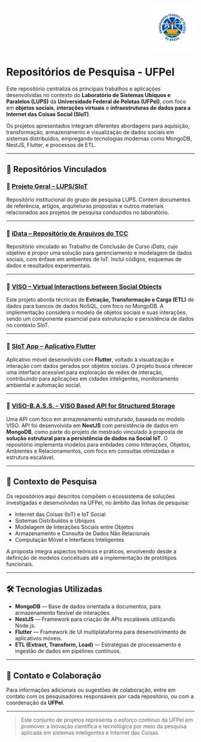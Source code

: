 <div align="right" width="150">
  <img src="imgs/Escudo Colorido UFPEL_10042014.png" alt="Logo UFPel" width="120"/>
</div>

# Repositórios de Pesquisa - UFPel

Este repositório centraliza os principais trabalhos e aplicações desenvolvidas no contexto do **Laboratório de Sistemas Ubíquos e Paralelos (LUPS)** da **Universidade Federal de Pelotas (UFPel)**, com foco em **objetos sociais**, **interações virtuais** e **infraestruturas de dados para a Internet das Coisas Social (SIoT)**.

Os projetos apresentados integram diferentes abordagens para aquisição, transformação, armazenamento e visualização de dados sociais em sistemas distribuídos, empregando tecnologias modernas como MongoDB, NestJS, Flutter, e processos de ETL.

---

## 📁 Repositórios Vinculados

### 🔹 [Projeto Geral – LUPS/SIoT](https://github.com/LUPSSIoT)

Repositório institucional do grupo de pesquisa LUPS. Contém documentos de referência, artigos, arquiteturas propostas e outros materiais relacionados aos projetos de pesquisa conduzidos no laboratório.

---

### 🔹 [iData – Repositório de Arquivos do TCC](https://github.com/thalialongaray/iData)

Repositório vinculado ao Trabalho de Conclusão de Curso _iData_, cujo objetivo é propor uma solução para gerenciamento e modelagem de dados sociais, com ênfase em ambientes de IoT. Inclui códigos, esquemas de dados e resultados experimentais.

---

### 🔹 [VISO – Virtual Interactions between Social Objects](https://github.com/guilhermedallm4/SIoT)

Este projeto aborda técnicas de **Extração, Transformação e Carga (ETL)** de dados para bancos de dados NoSQL, com foco no MongoDB. A implementação considera o modelo de objetos sociais e suas interações, sendo um componente essencial para estruturação e persistência de dados no contexto SIoT.

---

### 🔹 [SIoT App – Aplicativo Flutter](https://github.com/vini545/SiotApp)

Aplicativo móvel desenvolvido com **Flutter**, voltado à visualização e interação com dados gerados por objetos sociais. O projeto busca oferecer uma interface acessível para exploração de redes de interação, contribuindo para aplicações em cidades inteligentes, monitoramento ambiental e automação social.

---

### 🔹 [VISO-B.A.S.S. - VISO Based API for Structured Storage](https://github.com/Grazziano/VISO-BASS)

Uma API com foco em armazenamento estruturado, baseada no modelo VISO. API foi desenvolvida em **NestJS** com persistência de dados em **MongoDB**, como parte do projeto de mestrado vinculado à proposta de **solução estrutural para a persistência de dados na Social IoT**. O repositório implementa modelos para entidades como Interações, Objetos, Ambientes e Relacionamentos, com foco em consultas otimizadas e estrutura escalável.

---

## 🧪 Contexto de Pesquisa

Os repositórios aqui descritos compõem o ecossistema de soluções investigadas e desenvolvidas na UFPel, no âmbito das linhas de pesquisa:

- Internet das Coisas (IoT) e IoT Social
- Sistemas Distribuídos e Ubíquos
- Modelagem de Interações Sociais entre Objetos
- Armazenamento e Consulta de Dados Não Relacionais
- Computação Móvel e Interfaces Inteligentes

A proposta integra aspectos teóricos e práticos, envolvendo desde a definição de modelos conceituais até a implementação de protótipos funcionais.

---

## 🛠️ Tecnologias Utilizadas

- **MongoDB** — Base de dados orientada a documentos, para armazenamento flexível de interações.
- **NestJS** — Framework para criação de APIs escaláveis utilizando Node.js.
- **Flutter** — Framework de UI multiplataforma para desenvolvimento de aplicativos móveis.
- **ETL (Extract, Transform, Load)** — Estratégias de processamento e ingestão de dados em pipelines contínuos.

---

## 📨 Contato e Colaboração

Para informações adicionais ou sugestões de colaboração, entre em contato com os pesquisadores responsáveis por cada repositório, ou com a coordenação da **UFPel**.

---

> Este conjunto de projetos representa o esforço contínuo da UFPel em promover a inovação científica e tecnológica por meio da pesquisa aplicada em sistemas inteligentes e Internet das Coisas.
